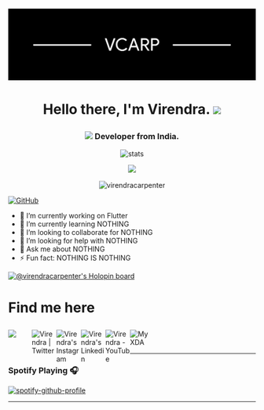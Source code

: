 <p align="center"> <img src="vcarp cover github.png" alt="me!"/></p>

# <p align="center">Hello there, I'm Virendra. <img src="https://media.giphy.com/media/p4NLw3I4U0idi/giphy.gif" width="50"> </p>
### <p align="center"><img src="https://media3.giphy.com/media/vmQAsNXEgvItJxpgL4/giphy.gif" width="100"> Developer from India.</p>
<p align="center"> <img src="https://github-readme-stats.vercel.app/api?username=virendracarpenter&theme=dark&show_icons=true" alt="stats"/><br></p>
<p align="center"> <img src="https://github-readme-streak-stats.herokuapp.com/?user=virendracarpenter&theme=dark"/></p>

<p align="center"> <img src="https://komarev.com/ghpvc/?username=virendracarpenter" alt="virendracarpenter" /></p>

[![GitHub](https://img.shields.io/badge/dynamic/json?logo=github&label=GitHub+Followers&labelColor=282c34&color=181717&query=%24.data.totalSubs&url=https%3A%2F%2Fapi.spencerwoo.com%2Fsubstats%2F%3Fsource%3Dgithub%26queryKey%3Dvirendracarpenter&longCache=true)](https://github.com/virendracarpenter) 

  <ul>
<li> 🔭 I’m currently working on Flutter </li>
<li> 🌱 I’m currently learning NOTHING </li>
<li> 👯 I’m looking to collaborate for NOTHING </li>
<li> 🤔 I’m looking for help with NOTHING </li>
<li> 💬 Ask me about NOTHING </li>
<li> ⚡ Fun fact: NOTHING IS NOTHING </li>
    </ul>
  
[![@virendracarpenter's Holopin board](https://holopin.io/api/user/board?user=virendracarpenter)](https://holopin.io/@virendracarpenter)

# <p align="left"> Find me here </p>

  <a href="https://t.me/vcarp">
     <img align="left"| Telegram" width="48px" src="https://cdn.jsdelivr.net/npm/simple-icons@7/icons/telegram.svg"/>
  </a> 
                                                                                                                        
  <a href="https://twitter.com/veecarpenter">
   <img align="left" alt="Virendra | Twitter " width="50px" src="https://cdn.jsdelivr.net/npm/simple-icons@7/icons/twitter.svg" />
  </a>
                                                                                                                               
  <a href="https://www.instagram.com/virendra_carpenter/">
    <img align="left" alt="Virendra's Instagram" width="50px" src="https://cdn.jsdelivr.net/npm/simple-icons@7/icons/instagram.svg" />
  </a>
                                  
  <a href="https://www.linkedin.com/in/virendracarpenter/">
    <img align="left" alt="Virendra's Linkedin" width="50px" src="https://cdn.jsdelivr.net/npm/simple-icons@7/icons/linkedin.svg" />
  </a> 
                               
  <a href="https://www.youtube.com/channel/UCiNt1V4WSLB0hLUy4pSDynw/">
    <img align="left" alt="Virendra - YouTube" width="50px" src="https://cdn.jsdelivr.net/npm/simple-icons@7/icons/youtube.svg" />
  </a>  
  <a href="https://forum.xda-developers.com/m/virendra_carpenter.10819621/">
    <img align="left" alt="My XDA" width="50px" src="https://cdn.jsdelivr.net/npm/simple-icons@7/icons/xdadevelopers.svg" />
  </a>

<br><br>

---      
                                                                                                                         
### Spotify Playing 🎧                                                                                                                        
               
[![spotify-github-profile](https://spotify-github-profile.vercel.app/api/view?uid=31em2kzeeu5yksdlb5nzytlhkge4&cover_image=true&theme=novatorem&show_offline=false&bar_color=53b14f&bar_color_cover=false)](https://github.com/kittinan/spotify-github-profile)
                                                                                                                                                
---
